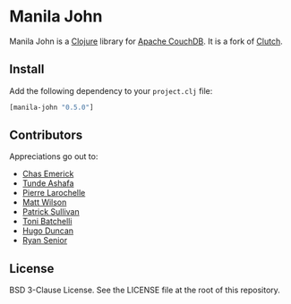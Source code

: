 # Manila John

Manila John is a [Clojure](http://clojure.org) library for [Apache CouchDB](http://couchdb.apache.org/). It is a fork of [Clutch](https://github.com/clojure-clutch/clutch).

## Install

Add the following dependency to your `project.clj` file:

```clojure
[manila-john "0.5.0"]
```

## Contributors

Appreciations go out to:

* [Chas Emerick](http://cemerick.com)
* [Tunde Ashafa](http://ashafa.com/)
* [Pierre Larochelle](http://github.com/pierrel)
* [Matt Wilson](http://github.com/mattdw)
* [Patrick Sullivan](http://github.com/WizardofWestmarch)
* [Toni Batchelli](http://tbatchelli.org)
* [Hugo Duncan](http://github.com/hugoduncan)
* [Ryan Senior](http://github.com/senior)

## License

BSD 3-Clause License.  See the LICENSE file at the root of this repository.
